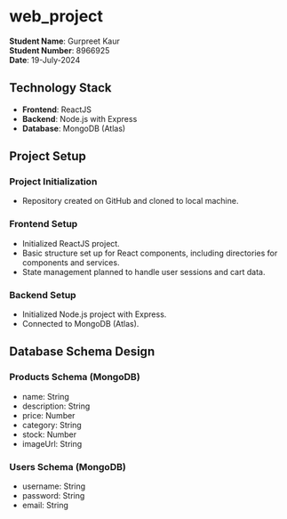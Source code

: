 ﻿# web_project

**Student Name**: Gurpreet Kaur  
**Student Number**: 8966925  
**Date**: 19-July-2024  

## Technology Stack

- **Frontend**: ReactJS
- **Backend**: Node.js with Express
- **Database**: MongoDB (Atlas)

## Project Setup

### Project Initialization

- Repository created on GitHub and cloned to local machine.

### Frontend Setup

- Initialized ReactJS project.
- Basic structure set up for React components, including directories for components and services.
- State management planned to handle user sessions and cart data.

### Backend Setup

- Initialized Node.js project with Express.
- Connected to MongoDB (Atlas).

## Database Schema Design

### Products Schema (MongoDB)
- name: String
- description: String
- price: Number
- category: String
- stock: Number
- imageUrl: String

### Users Schema (MongoDB)
- username: String
- password: String
- email: String
